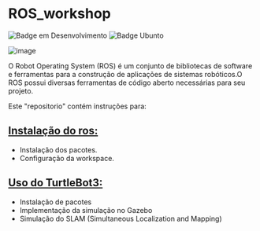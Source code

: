 # ROS_workshop
![Badge em Desenvolvimento](https://img.shields.io/badge/Status-development-orange)
![Badge Ubunto](https://img.shields.io/badge/-Ubunto%2020.04-green)

![image](https://user-images.githubusercontent.com/112727443/235545198-45ac491a-5726-4d6b-ab7d-18c8c135a106.png)

O Robot Operating System (ROS) é um conjunto de bibliotecas de software e ferramentas para a construção de aplicações de sistemas robóticos.O ROS possui diversas ferramentas de código aberto necessárias para seu projeto.

Este "repositorio" contém instruções para:

## [Instalação do ros: ](RO2_Install.md)
  + Instalação dos pacotes.
  + Configuração da workspace.
  
## [Uso do TurtleBot3: ](ROS_Turtlebot3.md)
  + Instalação de pacotes 
  + Implementação da simulação no Gazebo
  + Simulação do SLAM (Simultaneous Localization and Mapping)
